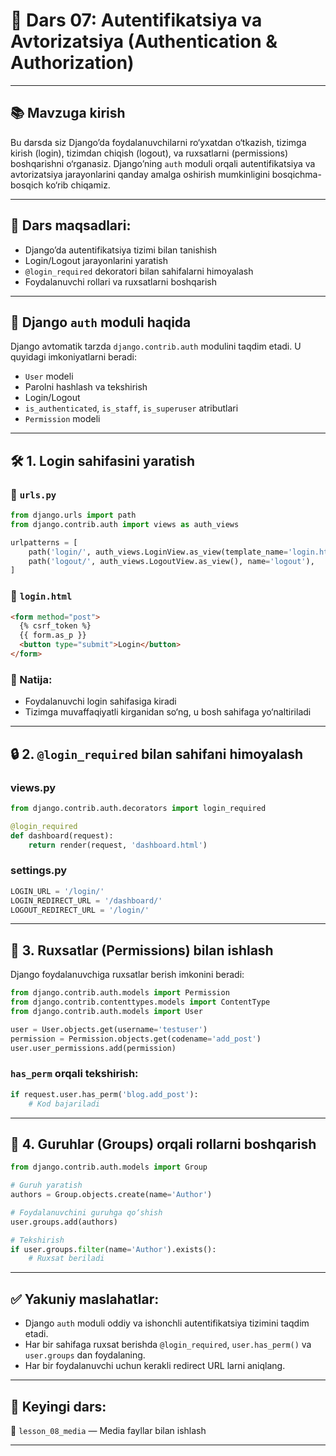 # 🔐 Dars 07: Autentifikatsiya va Avtorizatsiya (Authentication & Authorization)

---

## 📚 Mavzuga kirish

Bu darsda siz Django’da foydalanuvchilarni ro‘yxatdan o‘tkazish, tizimga kirish (login), tizimdan chiqish (logout), va ruxsatlarni (permissions) boshqarishni o‘rganasiz. Django’ning `auth` moduli orqali autentifikatsiya va avtorizatsiya jarayonlarini qanday amalga oshirish mumkinligini bosqichma-bosqich ko‘rib chiqamiz.

---

## 🎯 Dars maqsadlari:

* Django’da autentifikatsiya tizimi bilan tanishish
* Login/Logout jarayonlarini yaratish
* `@login_required` dekoratori bilan sahifalarni himoyalash
* Foydalanuvchi rollari va ruxsatlarni boshqarish

---

## 🧱 Django `auth` moduli haqida

Django avtomatik tarzda `django.contrib.auth` modulini taqdim etadi. U quyidagi imkoniyatlarni beradi:

* `User` modeli
* Parolni hashlash va tekshirish
* Login/Logout
* `is_authenticated`, `is_staff`, `is_superuser` atributlari
* `Permission` modeli

---

## 🛠️ 1. Login sahifasini yaratish

### 🔧 `urls.py`

```python
from django.urls import path
from django.contrib.auth import views as auth_views

urlpatterns = [
    path('login/', auth_views.LoginView.as_view(template_name='login.html'), name='login'),
    path('logout/', auth_views.LogoutView.as_view(), name='logout'),
]
```

### 🧾 `login.html`

```html
<form method="post">
  {% csrf_token %}
  {{ form.as_p }}
  <button type="submit">Login</button>
</form>
```

### 📌 Natija:

* Foydalanuvchi login sahifasiga kiradi
* Tizimga muvaffaqiyatli kirganidan so‘ng, u bosh sahifaga yo‘naltiriladi

---

## 🔒 2. `@login_required` bilan sahifani himoyalash

### views.py

```python
from django.contrib.auth.decorators import login_required

@login_required
def dashboard(request):
    return render(request, 'dashboard.html')
```

### settings.py

```python
LOGIN_URL = '/login/'
LOGIN_REDIRECT_URL = '/dashboard/'
LOGOUT_REDIRECT_URL = '/login/'
```

---

## 👥 3. Ruxsatlar (Permissions) bilan ishlash

Django foydalanuvchiga ruxsatlar berish imkonini beradi:

```python
from django.contrib.auth.models import Permission
from django.contrib.contenttypes.models import ContentType
from django.contrib.auth.models import User

user = User.objects.get(username='testuser')
permission = Permission.objects.get(codename='add_post')
user.user_permissions.add(permission)
```

### `has_perm` orqali tekshirish:

```python
if request.user.has_perm('blog.add_post'):
    # Kod bajariladi
```

---

## 🧩 4. Guruhlar (Groups) orqali rollarni boshqarish

```python
from django.contrib.auth.models import Group

# Guruh yaratish
authors = Group.objects.create(name='Author')

# Foydalanuvchini guruhga qo‘shish
user.groups.add(authors)

# Tekshirish
if user.groups.filter(name='Author').exists():
    # Ruxsat beriladi
```

---

## ✅ Yakuniy maslahatlar:

* Django `auth` moduli oddiy va ishonchli autentifikatsiya tizimini taqdim etadi.
* Har bir sahifaga ruxsat berishda `@login_required`, `user.has_perm()` va `user.groups` dan foydalaning.
* Har bir foydalanuvchi uchun kerakli redirect URL larni aniqlang.

---

## 🔗 Keyingi dars:

📄 `lesson_08_media` — Media fayllar bilan ishlash

---
